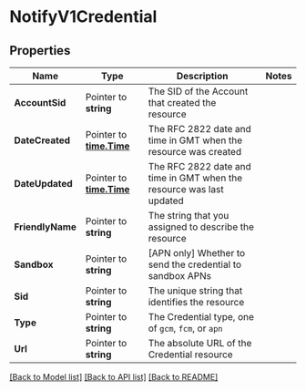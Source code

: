 # NotifyV1Credential

## Properties

Name | Type | Description | Notes
------------ | ------------- | ------------- | -------------
**AccountSid** | Pointer to **string** | The SID of the Account that created the resource |
**DateCreated** | Pointer to [**time.Time**](time.Time.md) | The RFC 2822 date and time in GMT when the resource was created |
**DateUpdated** | Pointer to [**time.Time**](time.Time.md) | The RFC 2822 date and time in GMT when the resource was last updated |
**FriendlyName** | Pointer to **string** | The string that you assigned to describe the resource |
**Sandbox** | Pointer to **string** | [APN only] Whether to send the credential to sandbox APNs |
**Sid** | Pointer to **string** | The unique string that identifies the resource |
**Type** | Pointer to **string** | The Credential type, one of `gcm`, `fcm`, or `apn` |
**Url** | Pointer to **string** | The absolute URL of the Credential resource |

[[Back to Model list]](../README.md#documentation-for-models) [[Back to API list]](../README.md#documentation-for-api-endpoints) [[Back to README]](../README.md)


